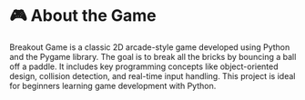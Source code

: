# 🎮 About the Game

Breakout Game is a classic 2D arcade-style game developed using Python and the Pygame library. The goal is to break all the bricks by bouncing a ball off a paddle. It includes key programming concepts like object-oriented design, collision detection, and real-time input handling. This project is ideal for beginners learning game development with Python.
